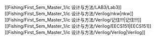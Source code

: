 [[Fishing/First_Sem_Master_1/ic 设计与方法/LAB3/Lab3]]
[[Fishing/First_Sem_Master_1/ic 设计与方法/Verilog/nkw|nkw]]
[[Fishing/First_Sem_Master_1/ic 设计与方法/Verilog/记住!!!|记住!!!]]
[[Fishing/First_Sem_Master_1/ic 设计与方法/Verilog/EECS151|EECS151]]
[[Fishing/First_Sem_Master_1/ic 设计与方法/Verilog/Verilog|Verilog]]
